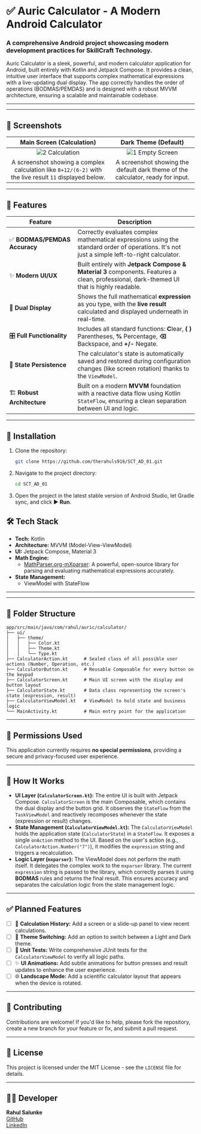 # ✅ Auric Calculator - A Modern Android Calculator
### A comprehensive Android project showcasing modern development practices for SkillCraft Technology.

Auric Calculator is a sleek, powerful, and modern calculator application for Android, built entirely with Kotlin and Jetpack Compose. It provides a clean, intuitive user interface that supports complex mathematical expressions with a live-updating dual display. The app correctly handles the order of operations (BODMAS/PEMDAS) and is designed with a robust MVVM architecture, ensuring a scalable and maintainable codebase.

---
---
## 📸 Screenshots

| Main Screen (Calculation) | Dark Theme (Default) |
| :---: |:---:|
| ![2 Calculation](https://github.com/user-attachments/assets/2c87f361-bc7a-48f5-ae29-316a2b73123e) | ![1 Empty Screen](https://github.com/user-attachments/assets/6891ff69-9302-4732-a20d-0f96f7a8500e) |
| A screenshot showing a complex calculation like `8+12/(6-2)` with the live result `11` displayed below. | A screenshot showing the default dark theme of the calculator, ready for input. |

---

## 🚀 Features

| Feature | Description |
|---|---|
| ✅ **BODMAS/PEMDAS Accuracy** | Correctly evaluates complex mathematical expressions using the standard order of operations. It's not just a simple left-to-right calculator. |
| ✨ **Modern UI/UX** | Built entirely with **Jetpack Compose & Material 3** components. Features a clean, professional, dark-themed UI that is highly readable. |
| 🔢 **Dual Display** | Shows the full mathematical **expression** as you type, with the **live result** calculated and displayed underneath in real-time. |
| 🎛️ **Full Functionality** | Includes all standard functions: **C**lear, **( )** Parentheses, **%** Percentage, **⌫** Backspace, and **+/-** Negate. |
| 💾 **State Persistence** | The calculator's state is automatically saved and restored during configuration changes (like screen rotation) thanks to the `ViewModel`. |
| 🏗️ **Robust Architecture** | Built on a modern **MVVM** foundation with a reactive data flow using Kotlin `StateFlow`, ensuring a clean separation between UI and logic. |

---

## 🔧 Installation

1.  Clone the repository:
    ```bash
    git clone https://github.com/therahuls916/SCT_AD_01.git
    ```
2.  Navigate to the project directory:
    ```bash
    cd SCT_AD_01
    ```
3.  Open the project in the latest stable version of Android Studio, let Gradle sync, and click ▶️ **Run**.

## 🛠 Tech Stack

-   **Tech:** Kotlin
-   **Architecture:** MVVM (Model-View-ViewModel)
-   **UI:** Jetpack Compose, Material 3
-   **Math Engine:**
    -   [MathParser.org-mXparser](https://mathparser.org/): A powerful, open-source library for parsing and evaluating mathematical expressions accurately.
-   **State Management:**
    -   ViewModel with StateFlow

---
---
## 📂 Folder Structure
```plaintext
app/src/main/java/com/rahul/auric/calculator/
├── ui/
│   ├── theme/
│   │   ├── Color.kt
│   │   ├── Theme.kt
│   │   └── Type.kt
├── CalculatorAction.kt      # Sealed class of all possible user actions (Number, Operation, etc.)
├── CalculatorButton.kt      # Reusable Composable for every button on the keypad
├── CalculatorScreen.kt      # Main UI screen with the display and button layout
├── CalculatorState.kt       # Data class representing the screen's state (expression, result)
├── CalculatorViewModel.kt   # ViewModel to hold state and business logic
└── MainActivity.kt          # Main entry point for the application
```
---
## 🔐 Permissions Used

This application currently requires **no special permissions**, providing a secure and privacy-focused user experience.

---

## 🧠 How It Works

-   **UI Layer (`CalculatorScreen.kt`):** The entire UI is built with Jetpack Compose. `CalculatorScreen` is the main Composable, which contains the dual display and the button grid. It observes the `StateFlow` from the `TaskViewModel` and reactively recomposes whenever the state (expression or result) changes.
-   **State Management (`CalculatorViewModel.kt`):** The `CalculatorViewModel` holds the application state (`CalculatorState`) in a `StateFlow`. It exposes a single `onAction` method to the UI. Based on the user's action (e.g., `CalculatorAction.Number("7")`), it modifies the `expression` string and triggers a recalculation.
-   **Logic Layer (`mxparser`):** The ViewModel does not perform the math itself. It delegates the complex work to the `mxparser` library. The current `expression` string is passed to the library, which correctly parses it using **BODMAS** rules and returns the final result. This ensures accuracy and separates the calculation logic from the state management logic.

---

## ✅ Planned Features

-   [ ] 📜 **Calculation History:** Add a screen or a slide-up panel to view recent calculations.
-   [ ] 🎨 **Theme Switching:** Add an option to switch between a Light and Dark theme.
-   [ ] 🧪 **Unit Tests:** Write comprehensive JUnit tests for the `CalculatorViewModel` to verify all logic paths.
-   [ ] ✨ **UI Animations:** Add subtle animations for button presses and result updates to enhance the user experience.
-   [ ] 🌐 **Landscape Mode:** Add a scientific calculator layout that appears when the device is rotated.

---

## 🤝 Contributing

Contributions are welcome! If you'd like to help, please fork the repository, create a new branch for your feature or fix, and submit a pull request.

---

## 📄 License

This project is licensed under the MIT License - see the `LICENSE` file for details.

---

## 👨‍💻 Developer

**Rahul Salunke**  
[GitHub](https://github.com/therahuls916)  
[LinkedIn](https://www.linkedin.com/in/rahulasalunke/)